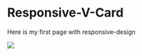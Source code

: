# Responsive-V-Card

Here is my first page with responsive-design

![](https://media.giphy.com/media/13FrpeVH09Zrb2/giphy.gif)
